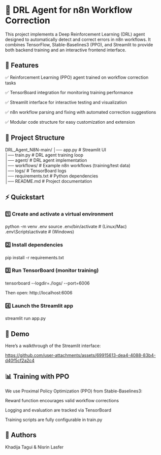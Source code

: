 # 🧠 DRL Agent for n8n Workflow Correction

This project implements a Deep Reinforcement Learning (DRL) agent designed to automatically detect and correct errors in n8n workflows.
It combines TensorFlow, Stable-Baselines3 (PPO), and Streamlit to provide both backend training and an interactive frontend interface.

## 🚀 Features

✅ Reinforcement Learning (PPO) agent trained on workflow correction tasks

✅ TensorBoard integration for monitoring training performance

✅ Streamlit interface for interactive testing and visualization

✅ n8n workflow parsing and fixing with automated correction suggestions

✅ Modular code structure for easy customization and extension

## 📂 Project Structure
DRL_Agent_N8N-main/
│── app.py              # Streamlit UI  
│── train.py            # DRL agent training loop  
│── agent/              # DRL agent implementation  
│── workflows/          # Example n8n workflows (training/test data)  
│── logs/               # TensorBoard logs  
│── requirements.txt    # Python dependencies  
│── README.md           # Project documentation  

## ⚡ Quickstart
### 1️⃣ Create and activate a virtual environment
python -m venv .env
source .env/bin/activate   # (Linux/Mac)
.env\Scripts\activate      # (Windows)

### 2️⃣ Install dependencies
pip install -r requirements.txt

### 3️⃣ Run TensorBoard (monitor training)
tensorboard --logdir=./logs/ --port=6006


Then open: http://localhost:6006

### 4️⃣ Launch the Streamlit app
streamlit run app.py



## 🎥 Demo

Here’s a walkthrough of the Streamlit interface:

https://github.com/user-attachments/assets/69915613-dea4-4088-83b4-d40f5cf2a2c4

## 📊 Training with PPO

We use Proximal Policy Optimization (PPO) from Stable-Baselines3:

Reward function encourages valid workflow corrections

Logging and evaluation are tracked via TensorBoard

Training scripts are fully configurable in train.py


## 👥 Authors

Khadija Tagui &
Nisrin Lasfer
